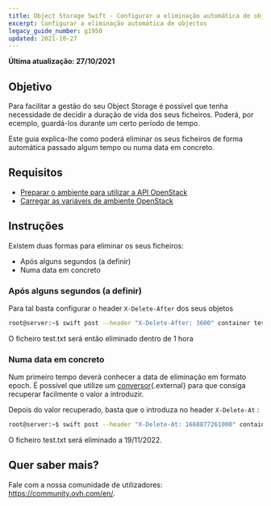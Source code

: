 ```yaml
---
title: Object Storage Swift - Configurar a eliminação automática de objectos
excerpt: Configurar a eliminação automática de objectos
legacy_guide_number: g1950
updated: 2021-10-27
---
```


**Última atualização: 27/10/2021**

## Objetivo

Para facilitar a gestão do seu Object Storage é possível que tenha necessidade de decidir a duração de vida dos seus ficheiros.
Poderá, por ecemplo, guardá-los durante um certo período de tempo.

Este guia explica-lhe como poderá eliminar os seus ficheiros de forma automática passado algum tempo ou numa data em concreto.

## Requisitos

- [Preparar o ambiente para utilizar a API OpenStack](/pages/platform/public-cloud/prepare_the_environment_for_using_the_openstack_api)
- [Carregar as variáveis de ambiente OpenStack](/pages/platform/public-cloud/loading_openstack_environment_variables)

## Instruções

Existem duas formas para eliminar os seus ficheiros:

- Após alguns segundos (a definir)
- Numa data em concreto

### Após alguns segundos (a definir)

Para tal basta configurar o header `X-Delete-After` dos seus objetos

```bash
root@server:~$ swift post --header "X-Delete-After: 3600" container test.txt
```

O ficheiro test.txt será então eliminado dentro de 1 hora

### Numa data em concreto

Num primeiro tempo deverá conhecer a data de eliminação em formato epoch.
É possível que utilize um [conversor](http://www.epochconverter.com/){.external} para que consiga recuperar facilmente o valor a introduzir.

Depois do valor recuperado, basta que o introduza no header `X-Delete-At` :

```bash
root@server:~$ swift post --header "X-Delete-At: 1668877261000" container test.txt
```

O ficheiro test.txt será eliminado a 19/11/2022.

## Quer saber mais?
 
Fale com a nossa comunidade de utilizadores: <https://community.ovh.com/en/>.
